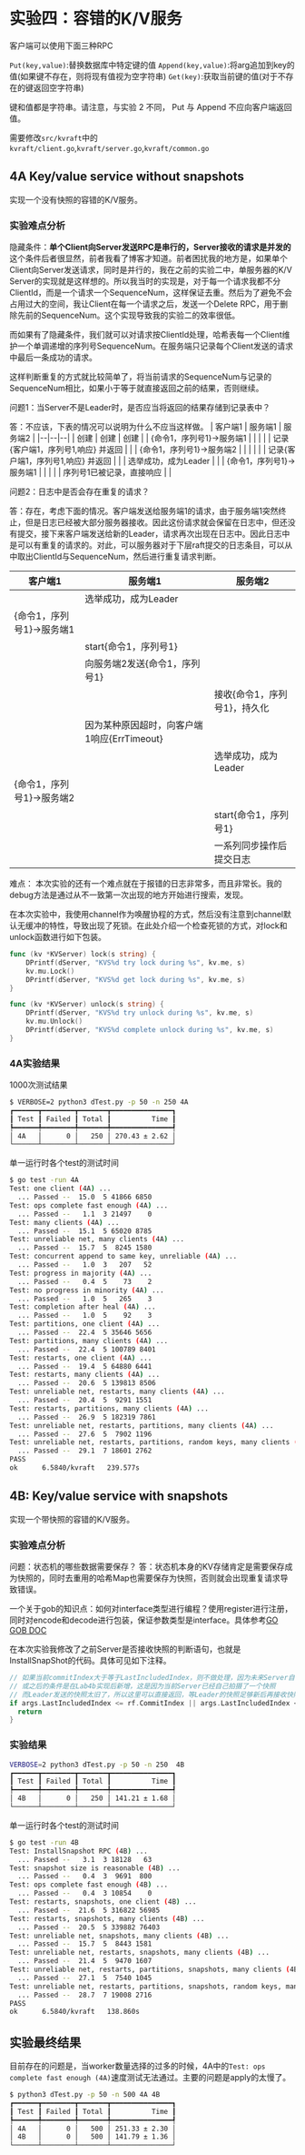 # 实验四：容错的K/V服务

客户端可以使用下面三种RPC

`Put(key,value)`:替换数据库中特定键的值
`Append(key,value)`:将arg追加到key的值(如果键不存在，则将现有值视为空字符串)
`Get(key)`:获取当前键的值(对于不存在的键返回空字符串)

键和值都是字符串。请注意，与实验 2 不同， Put 与 Append 不应向客户端返回值。

需要修改`src/kvraft`中的`kvraft/client.go`,`kvraft/server.go`,`kvraft/common.go`

## 4A Key/value service without snapshots

实现一个没有快照的容错的K/V服务。

### 实验难点分析

隐藏条件：**单个Client向Server发送RPC是串行的，Server接收的请求是并发的** 这个条件后者很显然，前者我看了博客才知道。前者困扰我的地方是，如果单个Client向Server发送请求，同时是并行的，我在之前的实验二中，单服务器的K/V Server的实现就是这样想的。所以我当时的实现是，对于每一个请求我都不分ClientId，而是一个请求一个SequenceNum，这样保证去重。然后为了避免不会占用过大的空间，我让Client在每一个请求之后，发送一个Delete RPC，用于删除先前的SequenceNum。这个实现导致我的实验二的效率很低。

而如果有了隐藏条件，我们就可以对请求按ClientId处理，哈希表每一个Client维护一个单调递增的序列号SequenceNum。在服务端只记录每个Client发送的请求中最后一条成功的请求。

这样判断重复的方式就比较简单了，将当前请求的SequenceNum与记录的SequenceNum相比，如果小于等于就直接返回之前的结果，否则继续。

问题1：当Server不是Leader时，是否应当将返回的结果存储到记录表中？

答：不应该，下表的情况可以说明为什么不应当这样做。
| 客户端1 | 服务端1 | 服务端2 |
|--|--|--|
| 创建 | 创建 | 创建 | 
| {命令1，序列号1}->服务端1 |  |  | 
|  | 记录{客户端1，序列号1,响应} 并返回 |  |
| {命令1，序列号1}->服务端2 | |  | 
|  | | 记录{客户端1，序列号1,响应} 并返回 |
|  | 选举成功，成为Leader |  |
| {命令1，序列号1}->服务端1 | |  | 
|  | 序列号1已被记录，直接响应 | |

问题2：日志中是否会存在重复的请求？

答：存在，考虑下面的情况。客户端发送给服务端1的请求，由于服务端1突然终止，但是日志已经被大部分服务器接收。因此这份请求就会保留在日志中，但还没有提交，接下来客户端发送给新的Leader，请求再次出现在日志中。因此日志中是可以有重复的请求的。对此，可以服务器对于下层raft提交的日志条目，可以从中取出ClientId与SequenceNum，然后进行重复请求判断。

| 客户端1 | 服务端1 | 服务端2 |
|--|--|--|
|  | 选举成功，成为Leader |  | 
| {命令1，序列号1}->服务端1 |  |  | 
|  | start{命令1，序列号1} |  |
| | 向服务端2发送{命令1，序列号1} |  | 
|  | | 接收{命令1，序列号1}，持久化 |
|  | 因为某种原因超时，向客户端1响应{ErrTimeout} |  |
|  |  | 选举成功，成为Leader |
| {命令1，序列号1}->服务端2 | |  | 
|  |  | start{命令1，序列号1} |
|  |  | 一系列同步操作后提交日志 |

难点：
本次实验的还有一个难点就在于报错的日志非常多，而且非常长。我的debug方法是通过从不一致第一次出现的地方开始进行搜索，发现。

在本次实验中，我使用channel作为唤醒协程的方式，然后没有注意到channel默认无缓冲的特性，导致出现了死锁。在此处介绍一个检查死锁的方式，对lock和unlock函数进行如下包装。
```go
func (kv *KVServer) lock(s string) {
	DPrintf(dServer, "KVS%d try lock during %s", kv.me, s)
	kv.mu.Lock()
	DPrintf(dServer, "KVS%d get lock during %s", kv.me, s)
}

func (kv *KVServer) unlock(s string) {
	DPrintf(dServer, "KVS%d try unlock during %s", kv.me, s)
	kv.mu.Unlock()
	DPrintf(dServer, "KVS%d complete unlock during %s", kv.me, s)
}
```

### 4A实验结果
1000次测试结果
```bash
$ VERBOSE=2 python3 dTest.py -p 50 -n 250 4A
┏━━━━━━┳━━━━━━━━┳━━━━━━━┳━━━━━━━━━━━━━━━┓
┃ Test ┃ Failed ┃ Total ┃          Time ┃
┡━━━━━━╇━━━━━━━━╇━━━━━━━╇━━━━━━━━━━━━━━━┩
│ 4A   │      0 │   250 │ 270.43 ± 2.62 │
└──────┴────────┴───────┴───────────────┘
```
单一运行时各个test的测试时间
```bash
$ go test -run 4A
Test: one client (4A) ...
  ... Passed --  15.0  5 41866 6850
Test: ops complete fast enough (4A) ...
  ... Passed --   1.1  3 21497    0
Test: many clients (4A) ...
  ... Passed --  15.1  5 65020 8785
Test: unreliable net, many clients (4A) ...
  ... Passed --  15.7  5  8245 1580
Test: concurrent append to same key, unreliable (4A) ...
  ... Passed --   1.0  3   207   52
Test: progress in majority (4A) ...
  ... Passed --   0.4  5    73    2
Test: no progress in minority (4A) ...
  ... Passed --   1.0  5   265    3
Test: completion after heal (4A) ...
  ... Passed --   1.0  5    92    3
Test: partitions, one client (4A) ...
  ... Passed --  22.4  5 35646 5656
Test: partitions, many clients (4A) ...
  ... Passed --  22.4  5 100789 8401
Test: restarts, one client (4A) ...
  ... Passed --  19.4  5 64880 6441
Test: restarts, many clients (4A) ...
  ... Passed --  20.6  5 139813 8506
Test: unreliable net, restarts, many clients (4A) ...
  ... Passed --  20.4  5  9291 1551
Test: restarts, partitions, many clients (4A) ...
  ... Passed --  26.9  5 182319 7861
Test: unreliable net, restarts, partitions, many clients (4A) ...
  ... Passed --  27.6  5  7902 1196
Test: unreliable net, restarts, partitions, random keys, many clients (4A) ...
  ... Passed --  29.1  7 18601 2762
PASS
ok      6.5840/kvraft   239.577s
```

## 4B: Key/value service with snapshots

实现一个带快照的容错的K/V服务。

### 实验难点分析

问题：状态机的哪些数据需要保存？
答：状态机本身的KV存储肯定是需要保存成为快照的，同时去重用的哈希Map也需要保存为快照，否则就会出现重复请求导致错误。

一个关于gob的知识点：如何对interface类型进行编程？使用register进行注册，同时对encode和decode进行包装，保证参数类型是interface。具体参考[GO GOB DOC](https://pkg.go.dev/encoding/gob#example-package-Interface)

在本次实验我修改了之前Server是否接收快照的判断语句，也就是InstallSnapShot的代码。具体可见如下注释。
```go
// 如果当前commitIndex大于等于LastIncludedIndex，则不做处理，因为未来Server自己把日志提交后就可以更新快照了。
// 或之后的条件是在Lab4b实现后新增，这是因为当前Server已经自己拍摄了一个快照
// 而Leader发送的快照太旧了，所以这里可以直接返回，等Leader的快照足够新后再接收快照
if args.LastIncludedIndex <= rf.CommitIndex || args.LastIncludedIndex <= rf.getFirstLog().Index{
  return
}
```

### 实验结果

```bash
VERBOSE=2 python3 dTest.py -p 50 -n 250  4B
┏━━━━━━┳━━━━━━━━┳━━━━━━━┳━━━━━━━━━━━━━━━┓
┃ Test ┃ Failed ┃ Total ┃          Time ┃
┡━━━━━━╇━━━━━━━━╇━━━━━━━╇━━━━━━━━━━━━━━━┩
│ 4B   │      0 │   250 │ 141.21 ± 1.68 │
└──────┴────────┴───────┴───────────────┘
```
单一运行时各个test的测试时间
```bash
$ go test -run 4B
Test: InstallSnapshot RPC (4B) ...
  ... Passed --   3.1  3 18128   63
Test: snapshot size is reasonable (4B) ...
  ... Passed --   0.4  3  9691  800
Test: ops complete fast enough (4B) ...
  ... Passed --   0.4  3 10854    0
Test: restarts, snapshots, one client (4B) ...
  ... Passed --  21.6  5 316822 56985
Test: restarts, snapshots, many clients (4B) ...
  ... Passed --  20.5  5 339882 76403
Test: unreliable net, snapshots, many clients (4B) ...
  ... Passed --  15.7  5  8443 1581
Test: unreliable net, restarts, snapshots, many clients (4B) ...
  ... Passed --  21.4  5  9470 1607
Test: unreliable net, restarts, partitions, snapshots, many clients (4B) ...
  ... Passed --  27.1  5  7540 1045
Test: unreliable net, restarts, partitions, snapshots, random keys, many clients (4B) ...
  ... Passed --  28.7  7 19008 2716
PASS
ok      6.5840/kvraft   138.860s
```

## 实验最终结果
目前存在的问题是，当worker数量选择的过多的时候，4A中的`Test: ops complete fast enough (4A)`速度测试无法通过。主要的问题是apply的太慢了。

```bash
$ python3 dTest.py -p 50 -n 500 4A 4B
┏━━━━━━┳━━━━━━━━┳━━━━━━━┳━━━━━━━━━━━━━━━┓
┃ Test ┃ Failed ┃ Total ┃          Time ┃
┡━━━━━━╇━━━━━━━━╇━━━━━━━╇━━━━━━━━━━━━━━━┩
│ 4A   │      0 │   500 │ 251.33 ± 2.30 │
│ 4B   │      0 │   500 │ 141.79 ± 1.36 │
└──────┴────────┴───────┴───────────────┘
```